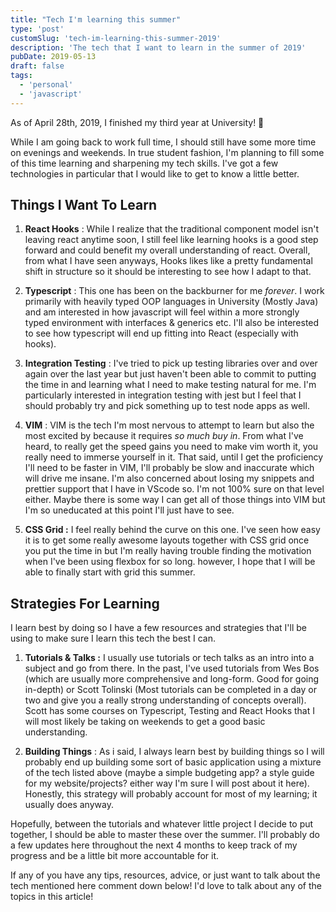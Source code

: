 ```yaml
---
title: "Tech I'm learning this summer"
type: 'post'
customSlug: 'tech-im-learning-this-summer-2019'
description: 'The tech that I want to learn in the summer of 2019'
pubDate: 2019-05-13
draft: false
tags:
  - 'personal'
  - 'javascript'
---
```


As of April 28th, 2019, I finished my third year at University! 🎉

While I am going back to work full time, I should still have some more time on evenings and weekends. In true student fashion, I'm planning to fill some of this time learning and sharpening my tech skills. I've got a few technologies in particular that I would like to get to know a little better.

## Things I Want To Learn

1. **React Hooks** : While I realize that the traditional component model isn't leaving react anytime soon, I still feel like learning hooks is a good step forward and could benefit my overall understanding of react. Overall, from what I have seen anyways, Hooks likes like a pretty fundamental shift in structure so it should be interesting to see how I adapt to that.

2. **Typescript** : This one has been on the backburner for me _forever_. I work primarily with heavily typed OOP languages in University (Mostly Java) and am interested in how javascript will feel within a more strongly typed environment with interfaces & generics etc. I'll also be interested to see how typescript will end up fitting into React (especially with hooks).

3. **Integration Testing** : I've tried to pick up testing libraries over and over again over the last year but just haven't been able to commit to putting the time in and learning what I need to make testing natural for me. I'm particularly interested in integration testing with jest but I feel that I should probably try and pick something up to test node apps as well.

4. **VIM** : VIM is the tech I'm most nervous to attempt to learn but also the most excited by because it requires _so much buy in_. From what I've heard, to really get the speed gains you need to make vim worth it, you really need to immerse yourself in it. That said, until I get the proficiency I'll need to be faster in VIM, I'll probably be slow and inaccurate which will drive me insane. I'm also concerned about losing my snippets and prettier support that I have in VScode so. I'm not 100% sure on that level either. Maybe there is some way I can get all of those things into VIM but I'm so uneducated at this point I'll just have to see.

5. **CSS Grid :** I feel really behind the curve on this one. I've seen how easy it is to get some really awesome layouts together with CSS grid once you put the time in but I'm really having trouble finding the motivation when I've been using flexbox for so long. however, I hope that I will be able to finally start with grid this summer.

## Strategies For Learning

I learn best by doing so I have a few resources and strategies that I'll be using to make sure I learn this tech the best I can.

1. **Tutorials & Talks :** I usually use tutorials or tech talks as an intro into a subject and go from there. In the past, I've used tutorials from Wes Bos (which are usually more comprehensive and long-form. Good for going in-depth) or Scott Tolinski (Most tutorials can be completed in a day or two and give you a really strong understanding of concepts overall). Scott has some courses on Typescript, Testing and React Hooks that I will most likely be taking on weekends to get a good basic understanding.

2. **Building Things** : As i said, I always learn best by building things so I will probably end up building some sort of basic application using a mixture of the tech listed above (maybe a simple budgeting app? a style guide for my website/projects? either way I'm sure I will post about it here). Honestly, this strategy will probably account for most of my learning; it usually does anyway.

Hopefully, between the tutorials and whatever little project I decide to put together, I should be able to master these over the summer. I'll probably do a few updates here throughout the next 4 months to keep track of my progress and be a little bit more accountable for it.

If any of you have any tips, resources, advice, or just want to talk about the tech mentioned here comment down below! I'd love to talk about any of the topics in this article!
